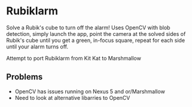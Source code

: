 # Rubiklarm
Solve a Rubik's cube to turn off the alarm! Uses OpenCV with blob detection, simply launch the app, point the camera at the solved sides of Rubik's cube until you get a green, in-focus square, repeat for each side until your alarm turns off.

Attempt to port Rubiklarm from Kit Kat to Marshmallow

## Problems
- OpenCV has issues running on Nexus 5 and or/Marshmallow
- Need to look at alternative libarries to OpenCV

